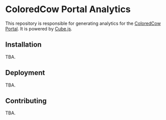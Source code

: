 # ColoredCow Portal Analytics
This repository is responsible for generating analytics for the [ColoredCow Portal](https://github.com/ColoredCow/portal). It is powered by [Cube.js](https://github.com/cube-js/cube.js/).

## Installation
TBA.

## Deployment
TBA.

## Contributing
TBA.
